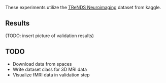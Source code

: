 These experiments utilize the [TReNDS Neuroimaging](https://www.kaggle.com/c/trends-assessment-prediction/) dataset from kaggle.

## Results
(TODO: insert picture of validation results)

## TODO
- Download data from spaces
- Write dataset class for 3D MRI data 
- Visualize fMRI data in validation step